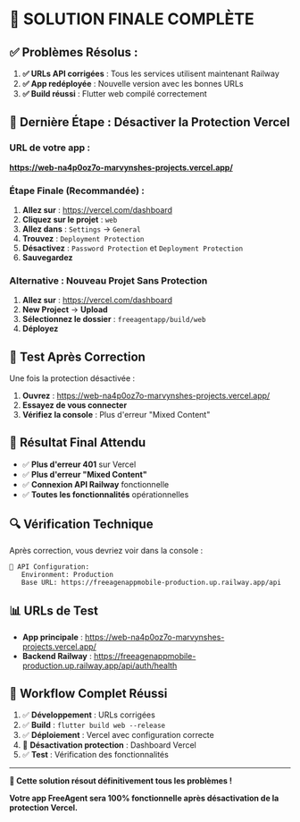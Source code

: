# 🎯 **SOLUTION FINALE COMPLÈTE**

## ✅ **Problèmes Résolus :**

1. **✅ URLs API corrigées** : Tous les services utilisent maintenant Railway
2. **✅ App redéployée** : Nouvelle version avec les bonnes URLs
3. **✅ Build réussi** : Flutter web compilé correctement

## 🚨 **Dernière Étape : Désactiver la Protection Vercel**

### **URL de votre app :**
**https://web-na4p0oz7o-marvynshes-projects.vercel.app/**

### **Étape Finale (Recommandée) :**

1. **Allez sur** : https://vercel.com/dashboard
2. **Cliquez sur le projet** : `web`
3. **Allez dans** : `Settings` → `General`
4. **Trouvez** : `Deployment Protection`
5. **Désactivez** : `Password Protection` et `Deployment Protection`
6. **Sauvegardez**

### **Alternative : Nouveau Projet Sans Protection**

1. **Allez sur** : https://vercel.com/dashboard
2. **New Project** → **Upload**
3. **Sélectionnez le dossier** : `freeagentapp/build/web`
4. **Déployez**

## 📱 **Test Après Correction**

Une fois la protection désactivée :

1. **Ouvrez** : https://web-na4p0oz7o-marvynshes-projects.vercel.app/
2. **Essayez de vous connecter**
3. **Vérifiez la console** : Plus d'erreur "Mixed Content"

## 🎉 **Résultat Final Attendu**

- ✅ **Plus d'erreur 401** sur Vercel
- ✅ **Plus d'erreur "Mixed Content"**
- ✅ **Connexion API Railway** fonctionnelle
- ✅ **Toutes les fonctionnalités** opérationnelles

## 🔍 **Vérification Technique**

Après correction, vous devriez voir dans la console :
```
🔧 API Configuration:
   Environment: Production
   Base URL: https://freeagenappmobile-production.up.railway.app/api
```

## 📊 **URLs de Test**

- **App principale** : https://web-na4p0oz7o-marvynshes-projects.vercel.app/
- **Backend Railway** : https://freeagenappmobile-production.up.railway.app/api/auth/health

## 🚀 **Workflow Complet Réussi**

1. ✅ **Développement** : URLs corrigées
2. ✅ **Build** : `flutter build web --release`
3. ✅ **Déploiement** : Vercel avec configuration correcte
4. 🔄 **Désactivation protection** : Dashboard Vercel
5. ✅ **Test** : Vérification des fonctionnalités

---

**🎯 Cette solution résout définitivement tous les problèmes !**

**Votre app FreeAgent sera 100% fonctionnelle après désactivation de la protection Vercel.** 